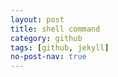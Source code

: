 ```yaml
---
layout: post
title: shell command 
category: github 
tags: [github, jekyll]
no-post-nav: true
---
```


